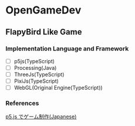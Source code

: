 # OpenGameDev

## FlapyBird Like Game

### Implementation Language and Framework

- [ ] p5js(TypeScript)
- [ ] Processing(Java)
- [ ] ThreeJs(TypeScript)
- [ ] PixiJs(TypeScript)
- [ ] WebGL(Original Engine(TypeScript))

### References

[p5.js でゲーム制作(Japanese)](https://fal-works.github.io/make-games-with-p5js/)